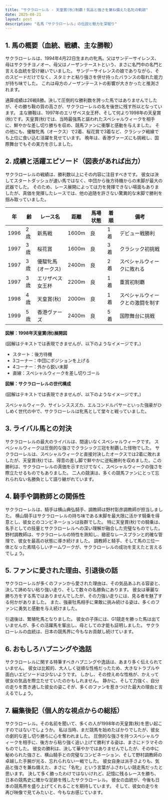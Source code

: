 ```yaml
---
title: "サクラローレル - 天皇賞(秋)制覇！気品と強さを兼ね備えた名牝の軌跡"
date: 2025-08-21
layout: post
description: "名馬『サクラローレル』の伝説と魅力を深堀り"
---
```


## 1. 馬の概要（血統、戦績、主な勝鞍）

サクラローレルは、1994年4月22日生まれの牝馬。父はサンデーサイレンス、母はサクラチヨノオー、母父はノーザンテーストという、まさに名門中の名門と言える血統を受け継いでいました。  サンデーサイレンスの娘でありながら、そのスピードだけでなく、スタミナと粘り強さを併せ持ったバランスの取れた能力が持ち味でした。  これは母方のノーザンテーストの影響が大きかったと推測されます。

通算成績は26戦8勝。決して圧倒的な勝利数を誇った馬ではありませんでしたが、その勝ち鞍の質の高さが、サクラローレルの名を後世に残す所以となっています。  主な勝鞍は、1997年のエリザベス女王杯、そして何より1998年の天皇賞(秋)です。天皇賞(秋)では、当時最強馬と謳われたスペシャルウィークを相手に、鮮やかな差し切り勝ちを収め、競馬ファンに衝撃と感動を与えました。  その他にも、優駿牝馬（オークス）で2着、桜花賞で3着など、クラシック戦線でも上位に食い込む活躍を見せています。  晩年は、香港ヴァーズにも挑戦し、国際舞台でもその実力を示しました。


## 2. 成績と活躍エピソード（図表があれば出力）

サクラローレルの戦績は、勝利数以上にその内容に注目すべきです。  彼女は決してスタートダッシュが速い馬ではなく、中団から後方待機からの末脚が最大の武器でした。  そのため、レース展開によっては力を発揮できない場面もありましたが、真価を発揮したレースでは、他の追随を許さない驚異的な末脚で勝利を掴み取っていました。


| 年 | 齢 | レース名 | 距離 | 馬場状態 | 着順 | 備考 |
|---|---|---|---|---|---|---|
| 1996 | 2歳 | 新馬戦 | 1600m | 良 | 1着 | デビュー戦勝利 |
| 1997 | 3歳 | 桜花賞 | 1600m | 良 | 3着 | クラシック初挑戦 |
| 1997 | 3歳 | 優駿牝馬(オークス) | 2400m | 良 | 2着 | スペシャルウィークに敗れる |
| 1997 | 3歳 | エリザベス女王杯 | 2200m | 良 | 1着 | 重賞初制覇 |
| 1998 | 4歳 | 天皇賞(秋) | 2000m | 良 | 1着 | スペシャルウィークとの激闘を制す |
| 1999 | 5歳 | 香港ヴァーズ | 2400m | 良 | 5着 | 国際舞台に挑戦 |


**図解：1998年天皇賞(秋)展開図**

(図解はテキストでは表現できませんが、以下のようなイメージです。)

* スタート：後方待機
* 3コーナー：中団にポジションを上げる
* 4コーナー：外から鋭い末脚
* 直線：スペシャルウィークを差し切りゴール


**図解：サクラローレルの世代構成**

(図解はテキストでは表現できませんが、以下のようなイメージです。)

スペシャルウィーク、サイレンススズカ、エルコンドルパサーといった強豪がひしめく世代の中で、サクラローレルは牝馬として堂々と戦っていました。


## 3. ライバル馬との対決

サクラローレルの最大のライバルは、間違いなくスペシャルウィークです。  スペシャルウィークは圧倒的な強さでクラシック三冠を制覇した怪物でした。  サクラローレルは、スペシャルウィークと直接対決したオークスでは2着に敗れましたが、天皇賞(秋)では、得意の差し脚で鮮やかに逆転勝利を収めました。この勝利は、サクラローレルの真価を示すだけでなく、スペシャルウィークの強さを際立たせるものでもありました。  二人の競演は、多くの競馬ファンにとって忘れられない名勝負として語り継がれています。


## 4. 騎手や調教師との関係性

サクラローレルは、騎手は横山典弘騎手、調教師は野村彰彦調教師が担当しました。  横山騎手はサクラローレルの持ち味である末脚を最大限に活かす騎乗を得意とし、彼女とのコンビネーションは抜群でした。  特に天皇賞(秋)での騎乗は、名手としての技量とサクラローレルへの深い理解が融合した完璧なものでした。  野村調教師は、サクラローレルの特性を熟知し、緻密なレースプランと的確な管理で、彼女を最高の状態に導き続けました。  調教師と騎手、そして馬の三位一体となった素晴らしいチームワークが、サクラローレルの成功を支えたと言えるでしょう。


## 5. ファンに愛された理由、引退後の話

サクラローレルが多くのファンから愛された理由は、その気品あふれる容姿と、決して諦めない粘り強い走り、そして数々の名勝負にあります。  彼女は華麗な勝ち方をする馬ではありませんでしたが、その力強い走りには、見る者を魅了する何かがありました。  また、強豪牡馬相手に果敢に挑み続ける姿は、多くのファンに勇気と感動を与え続けました。

引退後は、繁殖牝馬となりました。  彼女の子孫には、G1競走を勝った馬は出ていませんが、多くの活躍馬を輩出し、母としての才能も証明しました。  サクラローレルの血統は、日本の競馬界に今もなお貢献し続けています。


## 6. おもしろハプニングや逸話

サクラローレルに関する特筆すべきハプニングや逸話は、あまり多く伝えられていません。  彼女は比較的、大人しく従順な性格だったため、大きなトラブルや面白いエピソードは少ないようです。  しかし、その控えめな性格が、かえって彼女の気品を際立たせていたのかもしれません。  静かに、そして力強く、自分の走りを貫き通した彼女の姿こそが、多くのファンを惹きつけた最大の理由と言えるでしょう。


## 7. 編集後記（個人的な視点からの総括）

サクラローレル。その名前を聞いて、多くの人が1998年の天皇賞(秋)を思い起こすのではないでしょうか。  私は当時、まだ競馬を始めたばかりでしたが、彼女の劇的な差し切り勝ちに心を奪われました。  圧倒的な強さを持つスペシャルウィークを相手に、後方から粘り強く追い上げて勝利する姿は、まさにドラマそのものでした。  彼女の勝利は、決して華やかではありませんでしたが、その中に秘められた強さと、横山騎手との完璧なコンビネーション、そして野村調教師の卓越した手腕が光る、忘れられない一戦でした。  彼女自身は派手さよりも、気品と強さを兼ね備えた、まさに「名牝」という言葉がふさわしい競走馬だったと思います。  決して多く勝ったわけではないけれど、記憶に残るレースを勝ち、日本の競馬史に確かな足跡を残したサクラローレル。  彼女の血統が、今後も日本の競馬界を盛り上げてくれることを期待しています。  そして、彼女の走りを再び映像で見てみたいと、今もなお感じています。
